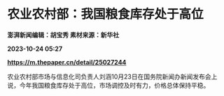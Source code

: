 # 农业农村部：我国粮食库存处于高位
**澎湃新闻编辑：胡宝秀 素材来源：新华社**

**2023-10-24 05:27**

**https://m.thepaper.cn/detail/25027244**

农业农村部市场与信息化司负责人刘涵10月23日在国务院新闻办新闻发布会上说，今年我国粮食库存处于高位，市场调控及时有力，价格总体保持平稳。
